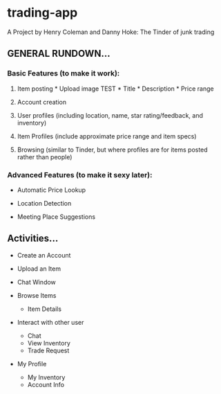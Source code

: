 # trading-app
A Project by Henry Coleman and Danny Hoke: The Tinder of junk trading

## GENERAL RUNDOWN...

### Basic Features (to make it work):
  1. Item posting
    * Upload image TEST
    * Title
    * Description
    * Price range
        
  
  2. Account creation
  
  3. User profiles (including location, name, star rating/feedback, and inventory)
  
  4. Item Profiles (include approximate price range and item specs)
  
  5. Browsing (similar to Tinder, but where profiles are for items posted rather than people)
  
  
### Advanced Features (to make it sexy later):
 * Automatic Price Lookup
  
 * Location Detection
  
 * Meeting Place Suggestions
  
  
## Activities...

  * Create an Account


  * Upload an Item
  
  
  * Chat Window
    
  
  * Browse Items
    * Item Details
    

  * Interact with other user
    * Chat
    * View Inventory
    * Trade Request
    
    
  * My Profile
    * My Inventory
    * Account Info
   
